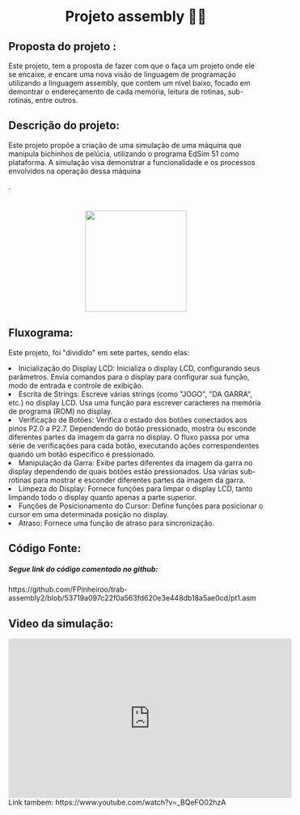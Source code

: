 <h1 align="center">
    Projeto assembly 👨‍💻​
</h1>
<h2>
    Proposta do projeto :
</h2>
<p>Este projeto, tem a proposta de fazer com que o faça um projeto onde ele se encaixe, e encare uma nova visão de linguagem de programação utilizando a linguagem assembly, que contem um nivel baixo, focado em demontrar o endereçamento de cada memória, leitura de rotinas, sub-rotinas, entre outros.</p>

<h2>
    Descrição do projeto:
</h2>
<p>Este projeto propõe a criação de uma simulação de uma máquina que manipula bichinhos de pelúcia, utilizando o programa EdSim 51 como plataforma. A simulação visa demonstrar a funcionalidade e os processos envolvidos na operação dessa máquina</p>.<h1 align="center">
<img src="https://segredosdomundo.r7.com/wp-content/uploads/2015/06/destaque25.jpg" height="200px" ></h1>

<h2>
    Fluxograma:
</h2>
<p>
    Este projeto, foi "dividido" em sete partes, sendo elas:
</p>
<li>
    Inicialização do Display LCD:
Inicializa o display LCD, configurando seus parâmetros.
Envia comandos para o display para configurar sua função, modo de entrada e controle de exibição.
</li>
<li>Escrita de Strings:
Escreve várias strings (como "JOGO", "DA GARRA", etc.) no display LCD.
Usa uma função para escrever caracteres na memória de programa (ROM) no display.</li>
<li>Verificação de Botões:
Verifica o estado dos botões conectados aos pinos P2.0 a P2.7.
Dependendo do botão pressionado, mostra ou esconde diferentes partes da imagem da garra no display.
O fluxo passa por uma série de verificações para cada botão, executando ações correspondentes quando um botão específico é pressionado.</li>
<li>Manipulação da Garra:
Exibe partes diferentes da imagem da garra no display dependendo de quais botões estão pressionados.
Usa várias sub-rotinas para mostrar e esconder diferentes partes da imagem da garra.</li>
<li>Limpeza do Display:
Fornece funções para limpar o display LCD, tanto limpando todo o display quanto apenas a parte superior.</li>
<li>Funções de Posicionamento do Cursor:
Define funções para posicionar o cursor em uma determinada posição no display.</li>
<li> Atraso:
Fornece uma função de atraso para sincronização.
</li>
<h2>
    Código Fonte:
</h2>
<h5>Segue link do código comentado no github:</h5>
<p>https://github.com/FPinheiroo/trab-assembly2/blob/53719a097c22f0a563fd620e3e448db18a5ae0cd/pt1.asm</p>

<h2>
    Video da simulação:
</h2>
<iframe width="560" height="315" src="https://www.youtube.com/embed/_BQeFO02hzA?si=W8xYskT5SmTRkrbB" title="YouTube video player" frameborder="0" allow="accelerometer; autoplay; clipboard-write; encrypted-media; gyroscope; picture-in-picture; web-share" referrerpolicy="strict-origin-when-cross-origin" allowfullscreen></iframe>
Link tambem: https://www.youtube.com/watch?v=_BQeFO02hzA
